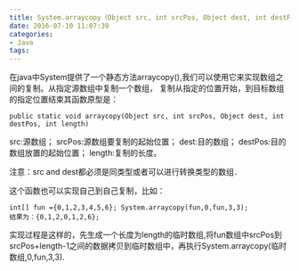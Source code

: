 ```yaml
---
title: System.arraycopy（Object src, int srcPos, Object dest, int destPos, int length）
date: 2016-07-10 11:07:39
categories:
- Java
tags: 
---
```

在java中System提供了一个静态方法arraycopy(),我们可以使用它来实现数组之间的复制。从指定源数组中复制一个数组，
复制从指定的位置开始，到目标数组的指定位置结束其函数原型是：
```
public static void arraycopy(Object src, int srcPos, Object dest, int destPos, int length)
```
src:源数组； srcPos:源数组要复制的起始位置； dest:目的数组； destPos:目的数组放置的起始位置； length:复制的长度。

注意：src and dest都必须是同类型或者可以进行转换类型的数组．

这个函数也可以实现自己到自己复制，比如：
```
int[] fun ={0,1,2,3,4,5,6}; System.arraycopy(fun,0,fun,3,3);
结果为：{0,1,2,0,1,2,6};
``` 
实现过程是这样的，先生成一个长度为length的临时数组,将fun数组中srcPos到srcPos+length-1之间的数据拷贝到临时数组中，再执行System.arraycopy(临时数组,0,fun,3,3).